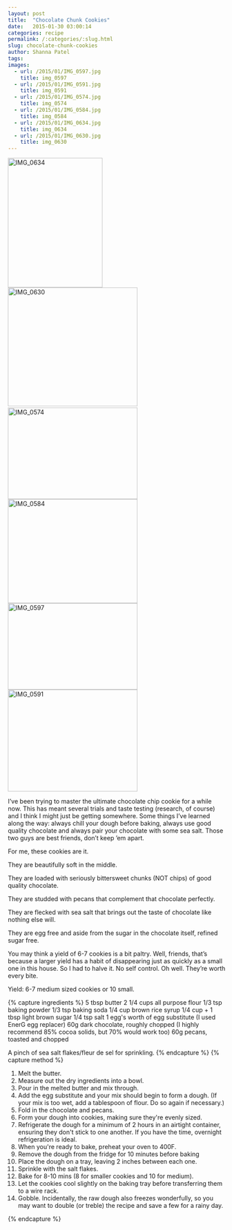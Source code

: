 ```yaml
---
layout: post
title:  "Chocolate Chunk Cookies"
date:   2015-01-30 03:00:14
categories: recipe
permalink: /:categories/:slug.html
slug: chocolate-chunk-cookies
author: Shanna Patel
tags: 
images: 
  - url: /2015/01/IMG_0597.jpg
    title: img_0597
  - url: /2015/01/IMG_0591.jpg
    title: img_0591
  - url: /2015/01/IMG_0574.jpg
    title: img_0574
  - url: /2015/01/IMG_0584.jpg
    title: img_0584
  - url: /2015/01/IMG_0634.jpg
    title: img_0634
  - url: /2015/01/IMG_0630.jpg
    title: img_0630
---
```

<p><a href="http://shannawashungry.com/wp-content/uploads/2015/01/IMG_0634.jpg"><img alt="IMG_0634" class="alignnone size-medium wp-image-42" height="300" src="http://shannawashungry.com/wp-content/uploads/2015/01/IMG_0634-219x300.jpg" width="219"/></a><a href="http://shannawashungry.com/wp-content/uploads/2015/01/IMG_0630.jpg"><img alt="IMG_0630" class="alignnone size-medium wp-image-43" height="275" src="http://shannawashungry.com/wp-content/uploads/2015/01/IMG_0630-300x275.jpg" width="300"/></a><a href="http://shannawashungry.com/wp-content/uploads/2015/01/IMG_0625.jpg"><br/>
</a><a href="http://shannawashungry.com/wp-content/uploads/2015/01/IMG_0574.jpg"><img alt="IMG_0574" class="alignnone size-medium wp-image-37" height="212" src="http://shannawashungry.com/wp-content/uploads/2015/01/IMG_0574-300x212.jpg" width="300"/></a><a href="http://shannawashungry.com/wp-content/uploads/2015/01/IMG_0584.jpg"><img alt="IMG_0584" class="alignnone size-medium wp-image-38" height="241" src="http://shannawashungry.com/wp-content/uploads/2015/01/IMG_0584-300x241.jpg" width="300"/></a><a href="http://shannawashungry.com/wp-content/uploads/2015/01/IMG_0597.jpg"><img alt="IMG_0597" class="alignnone size-medium wp-image-22" height="200" src="http://shannawashungry.com/wp-content/uploads/2015/01/IMG_0597-300x200.jpg" width="300"/></a> <a href="http://shannawashungry.com/wp-content/uploads/2015/01/IMG_0591.jpg"><img alt="IMG_0591" class="alignnone size-medium wp-image-29" height="236" src="http://shannawashungry.com/wp-content/uploads/2015/01/IMG_0591-300x236.jpg" width="300"/></a></p>
<p>I’ve been trying to master the ultimate chocolate chip cookie for a while now. This has meant several trials and taste testing (research, of course) and I think I might just be getting somewhere. Some things I’ve learned along the way: always chill your dough before baking, always use good quality chocolate and always pair your chocolate with some sea salt. Those two guys are best friends, don’t keep ’em apart.</p>
<p>For me, these cookies are it.</p>
<p>They are beautifully soft in the middle.</p>
<p>They are loaded with seriously bittersweet chunks (NOT chips) of good quality chocolate.</p>
<p>They are studded with pecans that complement that chocolate perfectly.</p>
<p>They are flecked with sea salt that brings out the taste of chocolate like nothing else will.</p>
<p>They are egg free and aside from the sugar in the chocolate itself, refined sugar free.</p>
<p>You may think a yield of 6-7 cookies is a bit paltry. Well, friends, that’s because a larger yield has a habit of disappearing just as quickly as a small one in this house. So I had to halve it. No self control. Oh well. They’re worth every bite.</p>
<p>Yield: 6-7 medium sized cookies or 10 small.</p>
{% capture ingredients %}
5 tbsp butter
2 1/4 cups all purpose flour
1/3 tsp baking powder
1/3 tsp baking soda
1/4 cup brown rice syrup
1/4 cup + 1 tbsp light brown sugar
1/4 tsp salt 
1 egg's worth of egg substitute (I used EnerG egg replacer)
60g dark chocolate, roughly chopped (I highly recommend 85% cocoa solids, but 70% would work too)
60g pecans, toasted and chopped

A pinch of sea salt flakes/fleur de sel for sprinkling.
{% endcapture %}
{% capture method %}
<ol>
<li>Melt the butter.</li>
<li>Measure out the dry ingredients into a bowl.</li>
<li>Pour in the melted butter and mix through.</li>
<li>Add the egg substitute and your mix should begin to form a dough. (If your mix is too wet, add a tablespoon of flour. Do so again if necessary.)</li>
<li>Fold in the chocolate and pecans.</li>
<li>Form your dough into cookies, making sure they're evenly sized.</li>
<li>Refrigerate the dough for a minimum of 2 hours in an airtight container, ensuring they don't stick to one another. If you have the time, overnight refrigeration is ideal.</li>
<li>When you're ready to bake, preheat your oven to 400F.</li>
<li>Remove the dough from the fridge for 10 minutes before baking</li>
<li>Place the dough on a tray, leaving 2 inches between each one.</li>
<li>Sprinkle with the salt flakes.</li>
<li>Bake for 8-10 mins (8 for smaller cookies and 10 for medium).</li>
<li>Let the cookies cool slightly on the baking tray before transferring them to a wire rack.</li>
<li>Gobble. Incidentally, the raw dough also freezes wonderfully, so you may want to double (or treble) the recipe and save a few for a rainy day.</li>
</ol>
{% endcapture %}
